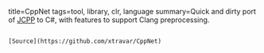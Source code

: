 title=CppNet
tags=tool, library, clr, language
summary=Quick and dirty port of [JCPP](/tools/jcpp.html) to C#, with features to support Clang preprocessing.
~~~~~~

[Source](https://github.com/xtravar/CppNet)
